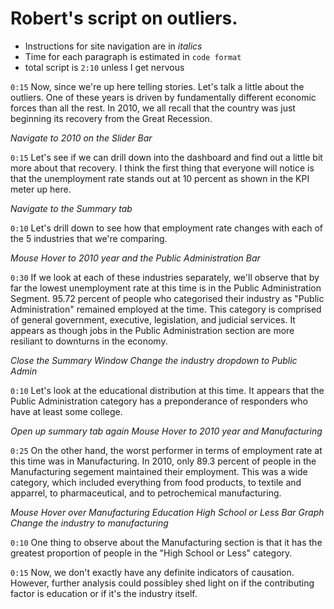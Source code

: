 # Robert's script on outliers.

* Instructions for site navigation are in _italics_
* Time for each paragraph is estimated in `code format`
* total script is `2:10` unless I get nervous

`0:15`
Now, since we're up here telling stories. Let's talk a little about the outliers. One of these years is driven by fundamentally different economic forces than all the rest. In 2010, we all recall that the country was just beginning its recovery from the Great Recession.

_Navigate to 2010 on the Slider Bar_

`0:15`
Let's see if we can drill down into the dashboard and find out a little bit more about that recovery. I think the first thing that everyone will notice is that the unemployment rate stands out at 10 percent as shown in the KPI meter up here.

_Navigate to the Summary tab_

`0:10`
Let's drill down to see how that employment rate changes with each of the 5 industries that we're comparing.

_Mouse Hover to 2010 year and the Public Administration Bar_

`0:30`
If we look at each of these industries separately, we'll observe that by far the lowest unemployment rate at this time is in the Public Administration Segment. 95.72 percent of people who categorised their industry as "Public Administration" remained employed at the time. This category is comprised of general government, executive, legislation, and judicial services. It appears as though jobs in the Public Administration section are more resiliant to downturns in the economy.

_Close the Summary Window_
_Change the industry dropdown to Public Admin_

`0:10`
Let's look at the educational distribution at this time. It appears that the Public Administration category has a preponderance of responders who have at least some college.


_Open up summary tab again_
_Mouse Hover to 2010 year and Manufacturing_

`0:25`
On the other hand, the worst performer in terms of employment rate at this time was in Manufacturing. In 2010, only 89.3 percent of people in the Manufacturing segement maintained their employment. This was a wide category, which included everything from food products, to textile and apparrel, to pharmaceutical, and to petrochemical manufacturing.

_Mouse Hover over Manufacturing Education High School or Less Bar Graph_
_Change the industry to manufacturing_

`0:10`
One thing to observe about the Manufacturing section is that it has the greatest proportion of people in the "High School or Less" category.

`0:15`
Now, we don't exactly have any definite indicators of causation. However, further analysis could possibley shed light on if the contributing factor is education or if it's the industry itself.